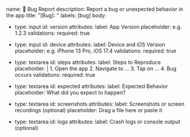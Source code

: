 name: 🐞 Bug Report
description: Report a bug or unexpected behavior in the app
title: "[Bug]: "
labels: [bug]
body:
  - type: input
    id: version
    attributes:
      label: App Version
      placeholder: e.g. 1.2.3
    validations:
      required: true

  - type: input
    id: device
    attributes:
      label: Device and iOS Version
      placeholder: e.g. iPhone 13 Pro, iOS 17.4
    validations:
      required: true

  - type: textarea
    id: steps
    attributes:
      label: Steps to Reproduce
      placeholder: |
        1. Open the app
        2. Navigate to ...
        3. Tap on ...
        4. Bug occurs
    validations:
      required: true

  - type: textarea
    id: expected
    attributes:
      label: Expected Behavior
      placeholder: What did you expect to happen?

  - type: textarea
    id: screenshots
    attributes:
      label: Screenshots or screen recordings (optional)
      placeholder: Drag a file here or paste it

  - type: textarea
    id: logs
    attributes:
      label: Crash logs or console output (optional)
